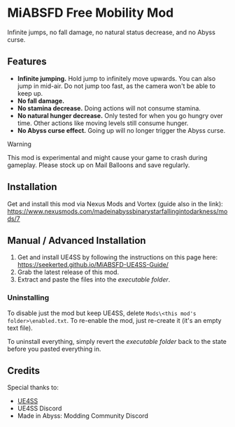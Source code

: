# MiABSFD Free Mobility Mod

Infinite jumps, no fall damage, no natural status decrease, and no Abyss curse.

## Features

- **Infinite jumping.** Hold jump to infinitely move upwards. You can also jump in mid-air. Do not jump too fast, as the camera won't be able to keep up.
- **No fall damage.**
- **No stamina decrease.** Doing actions will not consume stamina.
- **No natural hunger decrease.** Only tested for when you go hungry over time. Other actions like moving levels still consume hunger.
- **No Abyss curse effect.** Going up will no longer trigger the Abyss curse.

> [!WARNING]
> This mod is experimental and might cause your game to crash during gameplay. Please stock up on Mail Balloons and save regularly.

## Installation

Get and install this mod via Nexus Mods and Vortex (guide also in the link): https://www.nexusmods.com/madeinabyssbinarystarfallingintodarkness/mods/7

## Manual / Advanced Installation

1. Get and install UE4SS by following the instructions on this page here: <https://seekerted.github.io/MiABSFD-UE4SS-Guide/>
1. Grab the latest release of this mod.
1. Extract and paste the files into the _executable folder_.

### Uninstalling

To disable just the mod but keep UE4SS, delete `Mods\<this mod's folder>\enabled.txt`. To re-enable the mod, just re-create it (it's an empty text file).

To uninstall everything, simply revert the _executable folder_ back to the state before you pasted everything in.

## Credits

Special thanks to:
- [UE4SS](https://github.com/UE4SS-RE/RE-UE4SS)
- UE4SS Discord
- Made in Abyss: Modding Community Discord